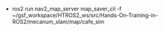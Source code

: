 - ros2 run nav2_map_server map_saver_cli -f ~/gsf_workspace/HTROS2_ws/src/Hands-On-Training-in-ROS2/mecanum_slam/map/cafe_sim

